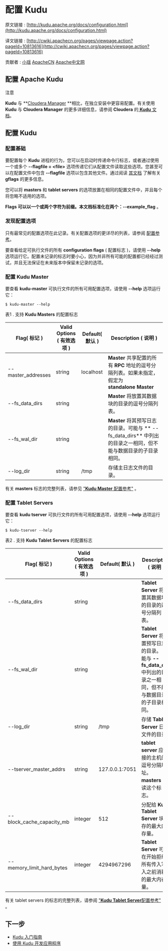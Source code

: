 # 配置 Kudu

原文链接 : [http://kudu.apache.org/docs/configuration.html](http://kudu.apache.org/docs/configuration.html)

译文链接 : [http://cwiki.apachecn.org/pages/viewpage.action?pageId=10813616](http://cwiki.apachecn.org/pages/viewpage.action?pageId=10813616)

贡献者 : [小瑶](/display/~chenyao) [ApacheCN](/display/~apachecn) [Apache中文网](/display/~apachechina)

## 配置 Apache Kudu

注意

**Kudu** 与 **[Cloudera Manager](http://www.cloudera.com/content/www/en-us/products/cloudera-manager.html) **相比，在独立安装中更容易配置。有关使用 **Kudu** 与 **Cloudera Manager** 的更多详细信息，请参阅 **Cloudera** 的[ **Kudu** 文档](http://www.cloudera.com/documentation/kudu/latest/topics/kudu_installation.html)。

## 配置 Kudu

### 配置基础

要配置每个 **Kudu** 进程的行为，您可以在启动时传递命令行标志，或者通过使用一个或多个 **--flagfile = &lt;file&gt;** 选项传递它们从配置文件读取这些选项。您甚至可以在配置文件中包含 **--flagfile** 选项以包含其他文件。通过阅读 [其文档](https://gflags.github.io/gflags/) 了解有关 **gflags** 的更多信息。

您可以将 **masters** 和 **tablet servers** 的选项放置在相同的配置文件中，并且每个将忽略不适用的选项。

**Flags **可以以一个或两个字符为前缀。本文档标准化在两个：**--example_flag** 。

### 发现配置选项

只有最常见的配置选项在此记录。有关配置选项的更详尽的列表，请参阅 [配置参考](/pages/viewpage.action?pageId=10813644)。

要查看给定可执行文件的所有 **configuration flags** ( 配置标志 )，请使用 **--help** 选项运行它。配置未记录的标志时要小心，因为并非所有可能的配置都已经经过测试，并且无法保证在未来版本中保留未记录的选项。

### 配置 Kudu Master

要查看 **kudu-master** 可执行文件的所有可用配置选项，请使用 **--help** 选项运行它：

```
$ kudu-master --help
```

表1 . 支持 **Kudu Masters** 的配置标志

| Flag( 标记 ) | Valid Options ( 有效选项 ) | Default( 默认 ) | Description ( 说明 ) |
| --- | --- | --- | --- |
| --master_addresses | string | localhost | **Master** 共享配置的所有 **RPC** 地址的逗号分隔列表。如果未指定，假定为 **standalone Master** |
| --fs_data_dirs | string |   | **Master** 将放置其数据块的目录的逗号分隔列表。 |
| --fs_wal_dir | string |   | **Master** 将其预写日志的目录。可能与 ** --fs_data_dirs** 中列出的目录之一相同，但不能与数据目录的子目录相同。 |
| --log_dir | string | /tmp | 存储主日志文件的目录。 |

有关 **masters** 标志的完整列表，请参见 ["**Kudu Master** 配置参考"](/pages/viewpage.action?pageId=10813644) 。

### 配置 Tablet Servers

要查看 **kudu tserver** 可执行文件的所有可用配置选项，请使用 **--help** 选项运行它：

```
$ kudu-tserver --help
```

表2 . 支持 **Kudu Tablet Servers** 的配置标志

| Flag( 标记 ) | Valid Options ( 有效选项 ) | Default( 默认 ) | Description ( 说明 ) |
| --- | --- | --- | --- |
| --fs_data_dirs | string |   | **Tablet Server** 将放置其数据块的目录的逗号分隔列表。 |
| --fs_wal_dir | string |   | **Tablet Server** 将放置预写日志的目录。 可能与 **--fs_data_dirs** 中列出的目录之一相同，但不能与数据目录的子目录相同。 |
| --log_dir | string | /tmp | 存储 **Tablet Server** 日志文件的目录 |
| --tserver_master_addrs | string | 127.0.0.1:7051 | **tablet server** 应连接的主机的逗号分隔地址。 **masters** 不读这个标志。 |
| --block_cache_capacity_mb | integer | 512 | 分配给 **Kudu Tablet Server** 块缓存的最大内存量。 |
| --memory_limit_hard_bytes | integer | 4294967296 | **Tablet Server** 可以在开始拒绝所有传入写入之前消耗的最大内存量。 |

有关 tablet servers 的标志的完整列表，请参阅 ["**Kudu Tablet Server**配置参考"](/pages/viewpage.action?pageId=10813644) 。

## 下一步

*   [Kudu 入门指南](http://cwiki.apachecn.org/pages/viewpage.action?pageId=10813610)
*   [使用 Kudu 开发应用程序](http://cwiki.apachecn.org/pages/viewpage.action?pageId=10813629)